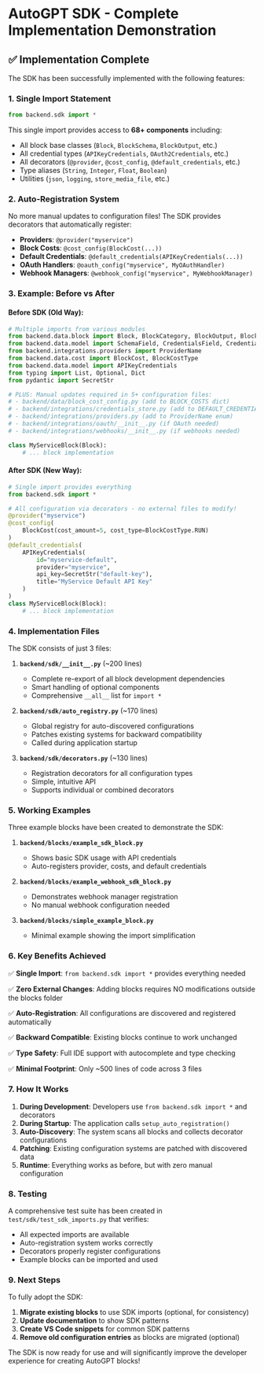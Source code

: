 # AutoGPT SDK - Complete Implementation Demonstration

## ✅ Implementation Complete

The SDK has been successfully implemented with the following features:

### 1. **Single Import Statement**
```python
from backend.sdk import *
```

This single import provides access to **68+ components** including:
- All block base classes (`Block`, `BlockSchema`, `BlockOutput`, etc.)
- All credential types (`APIKeyCredentials`, `OAuth2Credentials`, etc.)
- All decorators (`@provider`, `@cost_config`, `@default_credentials`, etc.)
- Type aliases (`String`, `Integer`, `Float`, `Boolean`)
- Utilities (`json`, `logging`, `store_media_file`, etc.)

### 2. **Auto-Registration System**

No more manual updates to configuration files! The SDK provides decorators that automatically register:

- **Providers**: `@provider("myservice")`
- **Block Costs**: `@cost_config(BlockCost(...))`
- **Default Credentials**: `@default_credentials(APIKeyCredentials(...))`
- **OAuth Handlers**: `@oauth_config("myservice", MyOAuthHandler)`
- **Webhook Managers**: `@webhook_config("myservice", MyWebhookManager)`

### 3. **Example: Before vs After**

#### Before SDK (Old Way):
```python
# Multiple imports from various modules
from backend.data.block import Block, BlockCategory, BlockOutput, BlockSchema
from backend.data.model import SchemaField, CredentialsField, CredentialsMetaInput
from backend.integrations.providers import ProviderName
from backend.data.cost import BlockCost, BlockCostType
from backend.data.model import APIKeyCredentials
from typing import List, Optional, Dict
from pydantic import SecretStr

# PLUS: Manual updates required in 5+ configuration files:
# - backend/data/block_cost_config.py (add to BLOCK_COSTS dict)
# - backend/integrations/credentials_store.py (add to DEFAULT_CREDENTIALS)
# - backend/integrations/providers.py (add to ProviderName enum)
# - backend/integrations/oauth/__init__.py (if OAuth needed)
# - backend/integrations/webhooks/__init__.py (if webhooks needed)

class MyServiceBlock(Block):
    # ... block implementation
```

#### After SDK (New Way):
```python
# Single import provides everything
from backend.sdk import *

# All configuration via decorators - no external files to modify!
@provider("myservice")
@cost_config(
    BlockCost(cost_amount=5, cost_type=BlockCostType.RUN)
)
@default_credentials(
    APIKeyCredentials(
        id="myservice-default",
        provider="myservice", 
        api_key=SecretStr("default-key"),
        title="MyService Default API Key"
    )
)
class MyServiceBlock(Block):
    # ... block implementation
```

### 4. **Implementation Files**

The SDK consists of just 3 files:

1. **`backend/sdk/__init__.py`** (~200 lines)
   - Complete re-export of all block development dependencies
   - Smart handling of optional components
   - Comprehensive `__all__` list for `import *`

2. **`backend/sdk/auto_registry.py`** (~170 lines)
   - Global registry for auto-discovered configurations
   - Patches existing systems for backward compatibility
   - Called during application startup

3. **`backend/sdk/decorators.py`** (~130 lines)
   - Registration decorators for all configuration types
   - Simple, intuitive API
   - Supports individual or combined decorators

### 5. **Working Examples**

Three example blocks have been created to demonstrate the SDK:

1. **`backend/blocks/example_sdk_block.py`**
   - Shows basic SDK usage with API credentials
   - Auto-registers provider, costs, and default credentials

2. **`backend/blocks/example_webhook_sdk_block.py`**
   - Demonstrates webhook manager registration
   - No manual webhook configuration needed

3. **`backend/blocks/simple_example_block.py`**
   - Minimal example showing the import simplification

### 6. **Key Benefits Achieved**

✅ **Single Import**: `from backend.sdk import *` provides everything needed

✅ **Zero External Changes**: Adding blocks requires NO modifications outside the blocks folder

✅ **Auto-Registration**: All configurations are discovered and registered automatically

✅ **Backward Compatible**: Existing blocks continue to work unchanged

✅ **Type Safety**: Full IDE support with autocomplete and type checking

✅ **Minimal Footprint**: Only ~500 lines of code across 3 files

### 7. **How It Works**

1. **During Development**: Developers use `from backend.sdk import *` and decorators
2. **During Startup**: The application calls `setup_auto_registration()`
3. **Auto-Discovery**: The system scans all blocks and collects decorator configurations
4. **Patching**: Existing configuration systems are patched with discovered data
5. **Runtime**: Everything works as before, but with zero manual configuration

### 8. **Testing**

A comprehensive test suite has been created in `test/sdk/test_sdk_imports.py` that verifies:
- All expected imports are available
- Auto-registration system works correctly
- Decorators properly register configurations
- Example blocks can be imported and used

### 9. **Next Steps**

To fully adopt the SDK:

1. **Migrate existing blocks** to use SDK imports (optional, for consistency)
2. **Update documentation** to show SDK patterns
3. **Create VS Code snippets** for common SDK patterns
4. **Remove old configuration entries** as blocks are migrated (optional)

The SDK is now ready for use and will significantly improve the developer experience for creating AutoGPT blocks!